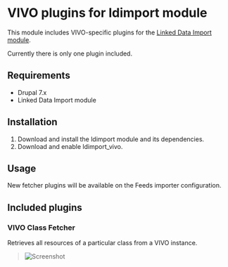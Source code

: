VIVO plugins for ldimport module
================================

This module includes VIVO-specific plugins for the [Linked Data Import module](http://github.com/milesw/ldimport).

Currently there is only one plugin included.

Requirements
------------

- Drupal 7.x
- Linked Data Import module

Installation
------------

1. Download and install the ldimport module and its dependencies.
2. Download and enable ldimport_vivo.

Usage
-----

New fetcher plugins will be available on the Feeds importer configuration.

Included plugins
----------------

### VIVO Class Fetcher
Retrieves all resources of a particular class from a VIVO instance.

> ![Screenshot](https://raw.github.com/milesw/ldimport_vivo/docs/ldimport_vivo_class_fetcher.png)
